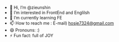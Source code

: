 - 👋 Hi, I’m @zieunshin
- 👀 I’m interested in FrontEnd and Englilsh
- 🌱 I’m currently learning FE
- 📫 How to reach me : E-mail) hosje7324@gmail.com
- 😄 Pronouns: :)
- ⚡ Fun fact: full of JOY

<!---
zieunshin/zieunshin is a ✨ special ✨ repository because its `README.md` (this file) appears on your GitHub profile.
You can click the Preview link to take a look at your changes.
--->
